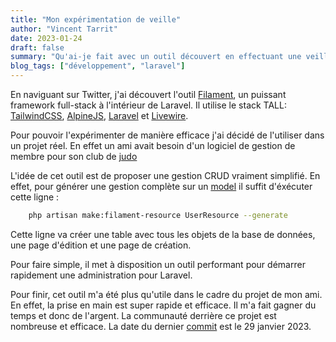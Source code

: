 ```yaml
---
title: "Mon expérimentation de veille"
author: "Vincent Tarrit"
date: 2023-01-24
draft: false
summary: "Qu'ai-je fait avec un outil découvert en effectuant une veille?"
blog_tags: ["développement", "laravel"]
---
```


En naviguant sur Twitter, j'ai découvert l'outil [Filament](https://filamentphp.com/), un puissant framework full-stack à l'intérieur de Laravel. Il utilise le stack TALL: [TailwindCSS](https://tailwindcss.com/), [AlpineJS](https://alpinejs.dev/), [Laravel](https://laravel.com) et [Livewire](https://laravel-livewire.com/).

Pour pouvoir l'expérimenter de manière efficace j'ai décidé de l'utiliser dans un projet réel. En effet un ami avait besoin d'un logiciel de gestion de membre pour son club de [judo](https://dojopalettes.ch)

L'idée de cet outil est de proposer une gestion CRUD vraiment simplifié. En effet, pour générer une gestion complète sur un [model](https://laravel.com/docs/9.x/eloquent) il suffit d'éxécuter cette ligne :

```bash
    php artisan make:filament-resource UserResource --generate
```

Cette ligne va créer une table avec tous les objets de la base de données, une page d'édition et une page de création.

Pour faire simple, il met à disposition un outil performant pour démarrer rapidement une administration pour Laravel.

Pour finir, cet outil m'a été plus qu'utile dans le cadre du projet de mon ami. En effet, la prise en main est super rapide et efficace. Il m'a fait gagner du temps et donc de l'argent. La communauté derrière ce projet est nombreuse et efficace. La date du dernier [commit](https://github.com/filamentphp/filament) est le 29 janvier 2023.
